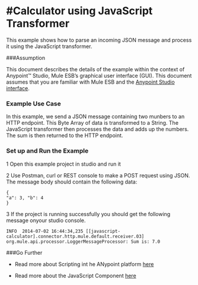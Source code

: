 #Calculator using JavaScript Transformer
=====================

This example shows how to parse an incoming JSON message and process it using the JavaScript transformer.

###Assumption

This document describes the details of the example within the context of Anypoint™ Studio, Mule ESB’s graphical user interface (GUI). This document assumes that you are familiar with Mule ESB and the [Anypoint Studio interface](http://www.mulesoft.org/documentation/display/current/Anypoint+Studio+Essentials).

### Example Use Case

In this example, we send a JSON message containing two munbers to an HTTP endpoint. This Byte Array of data is transformed to a String. The JavaScript transformer then processes the data and adds up the numbers. The sum is then returned to the HTTP endpoint.

### Set up and Run the Example


1  Open this example project in studio and run it

2  Use Postman, curl or REST console to make a POST request using JSON. The message body should contain the following data:

    {
    "a": 3, "b": 4
    }

3 If the project is running successfully you should get the following message onyour studio console.

    INFO  2014-07-02 16:44:34,235 [[javascript-calculator].connector.http.mule.default.receiver.03] org.mule.api.processor.LoggerMessageProcessor: Sum is: 7.0
    
    
###Go Further

* Read more about Scripting int he ANypoint platform [here](http://www.mulesoft.org/documentation/display/33X/Scripting+Example)

* Read more about the JavaScript Component [here](http://www.mulesoft.org/documentation/display/current/JavaScript+Component+Reference)
